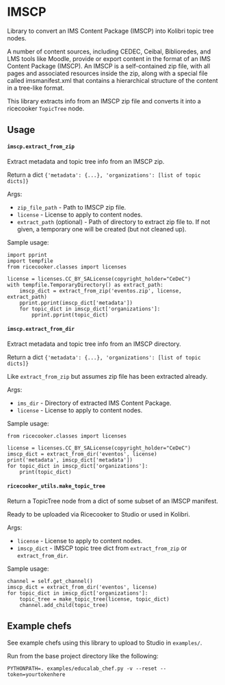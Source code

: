 # IMSCP

Library to convert an IMS Content Package (IMSCP) into Kolibri topic tree nodes.

A number of content sources, including CEDEC, Ceibal, Biblioredes, and LMS tools like Moodle, provide or export content in the format of an IMS Content Package (IMSCP). An IMSCP is a self-contained zip file, with all pages and associated resources inside the zip, along with a special file called imsmanifest.xml that contains a hierarchical structure of the content in a tree-like format.

This library extracts info from an IMSCP zip file and converts it into a ricecooker `TopicTree` node.

## Usage

#### `imscp.extract_from_zip`

Extract metadata and topic tree info from an IMSCP zip.

Return a dict `{'metadata': {...}, 'organizations': [list of topic dicts]}`

Args:

- `zip_file_path` - Path to IMSCP zip file.
- `license` - License to apply to content nodes.
- `extract_path` (optional) - Path of directory to extract zip file to. If not given, a temporary one will be created (but not cleaned up).

Sample usage:

```
import pprint
import tempfile
from ricecooker.classes import licenses

license = licenses.CC_BY_SALicense(copyright_holder="CeDeC")
with tempfile.TemporaryDirectory() as extract_path:
    imscp_dict = extract_from_zip('eventos.zip', license, extract_path)
    pprint.pprint(imscp_dict['metadata'])
    for topic_dict in imscp_dict['organizations']:
        pprint.pprint(topic_dict)
```


#### `imscp.extract_from_dir`

Extract metadata and topic tree info from an IMSCP directory.

Return a dict `{'metadata': {...}, 'organizations': [list of topic dicts]}`

Like `extract_from_zip` but assumes zip file has been extracted already.

Args:

- `ims_dir` - Directory of extracted IMS Content Package.
- `license` - License to apply to content nodes.

Sample usage:

```
from ricecooker.classes import licenses

license = licenses.CC_BY_SALicense(copyright_holder="CeDeC")
imscp_dict = extract_from_dir('eventos', license)
print('metadata', imscp_dict['metadata'])
for topic_dict in imscp_dict['organizations']:
    print(topic_dict)
```


#### `ricecooker_utils.make_topic_tree`

Return a TopicTree node from a dict of some subset of an IMSCP manifest.

Ready to be uploaded via Ricecooker to Studio or used in Kolibri.

Args:

- `license` - License to apply to content nodes.
- `imscp_dict` - IMSCP topic tree dict from `extract_from_zip` or `extract_from_dir`.

Sample usage:

```
channel = self.get_channel()
imscp_dict = extract_from_dir('eventos', license)
for topic_dict in imscp_dict['organizations']:
    topic_tree = make_topic_tree(license, topic_dict)
    channel.add_child(topic_tree)
```


## Example chefs

See example chefs using this library to upload to Studio in `examples/`.

Run from the base project directory like the following:

```
PYTHONPATH=. examples/educalab_chef.py -v --reset --token=yourtokenhere
```
